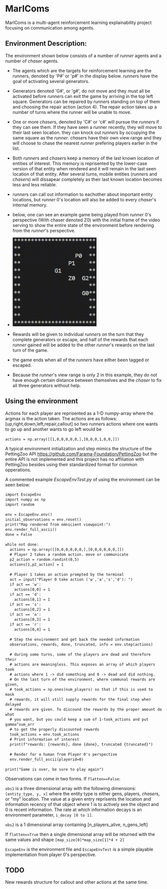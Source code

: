 # MarlComs
MarlComs is a multi-agent reinforcement learning explainability project focusing on communication among agents.

## Environment Description:

The environment shown below consists of a number of *runner* agents and a number of *chaser* agents. 
- The agents which are the targets for reinforcement learning are the *runner*s, denoted by 'P#' or 'p#' in the display below. *runner*s have the goal of activating several generators. 
- Generators denoted 'G#', or 'g#', do not move and they must all be activated before *runner*s can exit the game by arriving in the top left square. Generators can be repaired by *runner*s standing on top of them and choosing the repair action (action 4). The repair action takes up a number of turns where the runner will be unable to move.
- One or more *chaser*s, denoted by 'C#' or 'c#' will pursue the *runner*s if they can see them. If they have seen a runner recently, they will move to their last seen location. they can knock out *runner*s by occupying the same square as the *runner*. *chaser*s have their own view range and they will choose to chase the nearest *runner* prefering players earlier in the list. 
- Both *runner*s and *chaser*s keep a memory of the last known location of entities of interest. This memory is reprisented by the lower-case version of that entity when rendered and it will remain in the last seen location of that entity. After several turns, mobile entities (*runner*s and *chaser*s) will dissapear completely as their last known location becomes less and less reliable. 
- *runner*s can call out information to eachother about important entity locations, but *runner* 0's location will also be added to every *chaser*'s internal memory.
- below, one can see an example game being played from *runner* 0's perspective (With chaser denoted Z0) with the initial frame of the video serving to show the entire state of the environment before rendering from the *runner*'s perspective. 


- ![zombgif](zombAI.gif)

- Rewards will be given to individual *runner*s on the turn that they complete generators or escape, and half of the rewards that each *runner* gained will be added to the other *runner*'s rewards on the last turn of the game.
- the game ends when all of the *runner*s have either been tagged or escaped. 
- Because the *runner*'s view range is only 2 in this example, they do not have enough certain distance between themselves and the *chaser* to fix all three generators without help. 


## Using the environment

Actions for each player are reprisented as a 1-D numpy-array where the argmax is the action taken. The actions are as follows: [up,right,down,left,repair,callout] so two *runner*s actions where one wants to go up and another wants to go left would be

```actions = np.array([[1,0,0,0,0,0,],[0,0,0,1,0,0,]])```

A typical environment initialization and step mimics the structure of the PettingZoo API https://github.com/Farama-Foundation/PettingZoo but the entire API is not implemented and this project has no affiliation with PettingZoo besides using their standardized format for common opperations.

A commented example *EscapeEnvTest.py* of using the environment can be seen below:

```
import EscapeEnv
import numpy as np
import random

env = EscapeEnv.env()
initial_observations = env.reset()
print("Map rendered from omnicient viewpoint:")
env.render_full_ascii()
done = False

while not done:
  actions = np.array([[0,0,0,0,0,0,],[0,0,0,0,0,0,]])
  # Player 2 takes a random action. move or communicate
  p2_action = random.randint(0,5)
  actions[1,p2_action] = 1

  # Player 1 takes an action prompted by the terminal
  act = input("Player 0 take action ('w','a','s','d'): ")
  if act == 'w':
    actions[0,0] = 1
  if act == 'd':
    actions[0,1] = 1
  if act == 's':
    actions[0,2] = 1
  if act == 'a':
    actions[0,3] = 1
  if act == 'r':
    actions[0,4] = 1

  # Step the environment and get back the needed information
  observations, rewards, done, truncated, info = env.step(actions)
  
  # during some turns, some of the players are dead and therefore their
  # actions are meaningless. This exposes an array of which players took
  # actions where 1 -> did something and 0 -> dead and did nothing. 
  # On the last turn of the environment, where communal rewards are given,
  # took_actions = np.ones(num_players) so that if this is used to mask
  # rewards, it will still supply rewards for the final step when delayed 
  # rewards are given. To discound the rewards by the proper amount do what
  # you want, but you could keep a sum of 1-took_actions and put gamma^sum_arr
  # to get the properly discounted rewards
  took_actions = env.took_actions
  # Print information of interest
  print(f"rewards: {rewards}, done {done}, truncated {truncated}")
  
  # Render for a human from Player 0's perspective
  env.render_full_ascii(playerid=0)

print("Game is over, be sure to play again")
```

Observations can come in two forms. If `flatten==False`:

`obs1` is a three dimensional array with the following dimensions: `[entity_type, y, x]` where the entity type is either gens, players, *chaser*s, or "my" location. The value at a given entry reprisents the location and information recency of that object where 1 is to actively see the object and 0 is recent information. The rate at which information decays is an environment parameter, `i_decay [0 to 1]`. 

`obs2` is a 1 dimensional array containing [n_players_alive, n_gens_left]

If `flatten==True` then a single dimensional array will be returned with the same values and shape `[map_size[0]*map_size[1]*4 + 2]`

`EscapeEnv` is the environment file and `EscapeEnvTest` is a simple playable implementation from player 0's perspective.


## TODO

New rewards structure for callout and other actions at the same time. 
